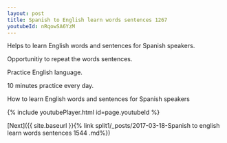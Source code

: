 ```yaml
---
layout: post
title: Spanish to English learn words sentences 1267 
youtubeId: nRqowSA6YzM
---
```

 
 
Helps to learn English words and sentences for Spanish speakers.

Opportunitiy to repeat the words sentences. 

Practice English language. 
 
10 minutes practice every day. 
 
How to learn English words and sentences for Spanish speakers 
 
{% include youtubePlayer.html id=page.youtubeId %}
 
 
[Next]({{ site.baseurl }}{% link  split1/_posts/2017-03-18-Spanish to english learn words sentences 1544 .md%})
 
